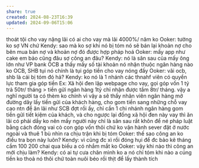 ```yaml
---
share: true
created: 2024-08-23T16:39
updated: 2024-09-06T15:06
---
```

thoát tội cho vay nặng lãi
có ai cho vay mà lãi 4000%/ năm ko
Ooker: tưởng ko sợ VN chứ
Kendy: sao mà ko sợ
khi nó bị tóm
nó sẽ bán lại khoản nợ cho bên mua bán nợ
và khoản nợ đó được hợp pháp hoá
Ooker: mấy app như cake em bảo cũng đâu sợ công an đâu?
Kendy: nó là sân sau của mấy ông lớn như VP bank
OCB
a thấy mấy số tài khoản nó nhận thuộc ngân hàng nào ko
OCB, SHB
tụi nó chính là tụi góp tiền cho vay nóng đấy
Ooker: vãi
ocb, shb là cái bị tóm đó hả?
Kendy: ko nó là 1 nhánh các thnahf viên có quyền lực tham gia góp tiền
Ex: Xã hội đen lập webpage cho vay, gọi góp vốn 1 tỷ trả 50tr/ tháng > tiền gửi ngân hàng 1tỷ chỉ nhận được tầm 8tr/ tháng. vậy a nghĩ người ta có thèm ko
chính vì vậy a sẽ thấy nhân viên ngân hàng mở đường dây lấy tiền gửi của khách hàng, cho gom tiền sang những chỗ vay cao ntn để ăn lãi
như SCB đợt rồi ấy, chỉ cần 1 chi nhánh ngân hàng gom tiền gửi tiết kiệm của khách, và cho ngược lại đống xã hội đen này vay thì ăn lãi có phải dầy ko
nên mấy người này chỉ là sân sau rất khôn để né pháp luật bằng cách đóng vai cò con góp vốn thôi chứ ko vận hành
sever đặt ở nước ngoài và thuê 1 bù nhìn ra chịu trận khi bị tóm
Ooker: thế sao công an ko điều tra bọn này luôn?
Kendy: vì cũng đc xì rồi
đóng hụi để đc bảo kê
tháng cầm 100 200 chai qua biếu a có nhắm mắt ko
Ooker: vậy khi nào thì công an mới chịu làm?
Kendy: có ai tự cưa chân mình ko a
nó chỉ tóm khi nào a cúng tiền ko thoả nó thôi
chứ toàn nuôi béo rồi thịt để lấy thành tích